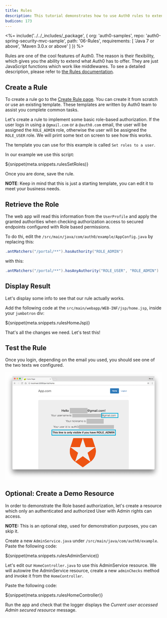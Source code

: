 ```yaml
---
title: Rules
description: This tutorial demonstrates how to use Auth0 rules to extend what Auth0 has to offer
budicon: 173
---
```


<%= include('../../_includes/_package', {
  org: 'auth0-samples',
  repo: 'auth0-spring-security-mvc-sample',
  path: '06-Rules',
  requirements: [
    'Java 7 or above',
    'Maven 3.0.x or above'
  ]
}) %>



Rules are one of the cool features of Auth0. The reason is their flexibility, which gives you the ability to extend what Auth0 has to offer. They are just JavaScript functions which work like middlewares. To see a detailed description, please refer to [the Rules documentation](/rules).

## Create a Rule

To create a rule go to the [Create Rule page](${manage_url}/#/rules/new). You can create it from scratch or use an existing template. These templates are written by Auth0 team to assist you complete common tasks.

Let's create a rule to implement some basic role-based authorization. If the user logs in using a `@gmail.com` or a `@auth0.com` email, the user will be assigned the `ROLE_ADMIN` role, otherwise the user will be assigned the `ROLE_USER` role. We will print some text on screen to see how this works.

The template you can use for this example is called `Set roles to a user`.

In our example we use this script:

${snippet(meta.snippets.rulesSetRoles)}

Once you are done, save the rule.

**NOTE**: Keep in mind that this is just a starting template, you can edit it to meet your business needs.

## Retrieve the Role

The web app will read this information from the `UserProfile` and apply the granted authorities when checking authorization access to secured endpoints configured with Role based permissions.

To do thi, edit the `/src/main/java/com/auth0/example/AppConfig.java` by replacing this:

```java
.antMatchers("/portal/**").hasAuthority("ROLE_ADMIN")
```

with this:

```java
.antMatchers("/portal/**").hasAnyAuthority("ROLE_USER", "ROLE_ADMIN")
```


## Display Result

Let's display some info to see that our rule actually works.

Add the following code at the `src/main/webapp/WEB-INF/jsp/home.jsp`, inside your `jumbotron` div:

${snippet(meta.snippets.rulesHomeJsp)}

That's all the changes we need. Let's test this!


## Test the Rule

Once you login, depending on the email you used, you should see one of the two texts we configured.

![Role rule sample](/media/articles/java/rule-role.png)


## Optional: Create a Demo Resource

In order to demonstrate the Role based authorization, let's create a resource which only an authenticated and authorized User with Admin rights can access.

**NOTE:** This is an optional step, used for demonstration purposes, you can skip it.

Create a new `AdminService.java` under `/src/main/java/com/auth0/example`. Paste the following code:

${snippet(meta.snippets.rulesAdminService)}

Let's edit our `HomeController.java` to use this AdminService resource. We will autowire the AdminService resource, create a new `adminChecks` method and invoke it from the `HomeController`.

Paste the following code:

${snippet(meta.snippets.rulesHomeController)}

Run the app and check that the logger displays the *Current user accessed Admin secured resource* message.
